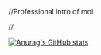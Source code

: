 //Professional intro of moi


//

  [![Anurag's GitHub stats](https://github-readme-stats.vercel.app/api?username=B-Rabbit7&count_private=true)](https://github.com/anuraghazra/github-readme-stats)
